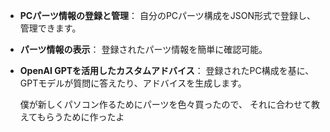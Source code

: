 - **PCパーツ情報の登録と管理**：
  自分のPCパーツ構成をJSON形式で登録し、管理できます。
  
- **パーツ情報の表示**：
  登録されたパーツ情報を簡単に確認可能。

- **OpenAI GPTを活用したカスタムアドバイス**：
  登録されたPC構成を基に、GPTモデルが質問に答えたり、アドバイスを生成します。



  僕が新しくパソコン作るためにパーツを色々買ったので、
  それに合わせて教えてもらうために作ったよ